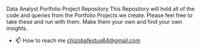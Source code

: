 
Data Analyst Portfolio Project Repository
This Repository will hold all of the code and queries from the Portfolio Projects we create.
Please feel free to take these and run with them. Make them your own and find your own insights.


- 📫 How to reach me chizobafestus64@gmail.com
